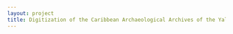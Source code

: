 ```yaml
--- 
layout: project 
title: Digitization of the Caribbean Archaeological Archives of the Yale Peabody Museum
---
```



